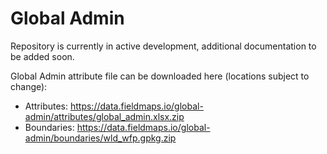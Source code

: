 # Global Admin

Repository is currently in active development, additional documentation to be added soon.

Global Admin attribute file can be downloaded here (locations subject to change):

- Attributes: https://data.fieldmaps.io/global-admin/attributes/global_admin.xlsx.zip
- Boundaries: https://data.fieldmaps.io/global-admin/boundaries/wld_wfp.gpkg.zip
